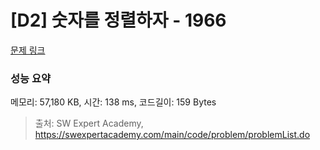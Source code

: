 # [D2] 숫자를 정렬하자 - 1966 

[문제 링크](https://swexpertacademy.com/main/code/problem/problemDetail.do?contestProbId=AV5PrmyKAWEDFAUq) 

### 성능 요약

메모리: 57,180 KB, 시간: 138 ms, 코드길이: 159 Bytes



> 출처: SW Expert Academy, https://swexpertacademy.com/main/code/problem/problemList.do